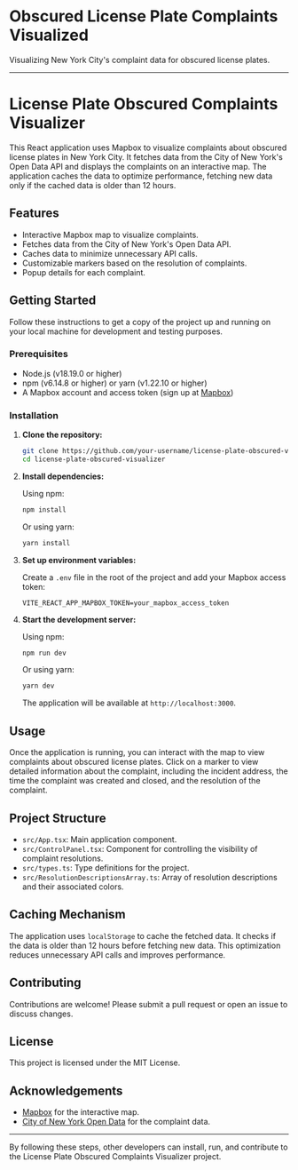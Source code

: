 # Obscured License Plate Complaints Visualized

Visualizing New York City's complaint data for obscured license plates.

---

# License Plate Obscured Complaints Visualizer

This React application uses Mapbox to visualize complaints about obscured license plates in New York City. It fetches data from the City of New York's Open Data API and displays the complaints on an interactive map. The application caches the data to optimize performance, fetching new data only if the cached data is older than 12 hours.

## Features

- Interactive Mapbox map to visualize complaints.
- Fetches data from the City of New York's Open Data API.
- Caches data to minimize unnecessary API calls.
- Customizable markers based on the resolution of complaints.
- Popup details for each complaint.

## Getting Started

Follow these instructions to get a copy of the project up and running on your local machine for development and testing purposes.

### Prerequisites

- Node.js (v18.19.0 or higher)
- npm (v6.14.8 or higher) or yarn (v1.22.10 or higher)
- A Mapbox account and access token (sign up at [Mapbox](https://www.mapbox.com/signup/))

### Installation

1. **Clone the repository:**

   ```bash
   git clone https://github.com/your-username/license-plate-obscured-visualizer.git
   cd license-plate-obscured-visualizer
   ```

2. **Install dependencies:**

   Using npm:

   ```bash
   npm install
   ```

   Or using yarn:

   ```bash
   yarn install
   ```

3. **Set up environment variables:**

   Create a `.env` file in the root of the project and add your Mapbox access token:

   ```env
   VITE_REACT_APP_MAPBOX_TOKEN=your_mapbox_access_token
   ```

4. **Start the development server:**

   Using npm:

   ```bash
   npm run dev
   ```

   Or using yarn:

   ```bash
   yarn dev
   ```

   The application will be available at `http://localhost:3000`.

## Usage

Once the application is running, you can interact with the map to view complaints about obscured license plates. Click on a marker to view detailed information about the complaint, including the incident address, the time the complaint was created and closed, and the resolution of the complaint.

## Project Structure

- `src/App.tsx`: Main application component.
- `src/ControlPanel.tsx`: Component for controlling the visibility of complaint resolutions.
- `src/types.ts`: Type definitions for the project.
- `src/ResolutionDescriptionsArray.ts`: Array of resolution descriptions and their associated colors.

## Caching Mechanism

The application uses `localStorage` to cache the fetched data. It checks if the data is older than 12 hours before fetching new data. This optimization reduces unnecessary API calls and improves performance.

## Contributing

Contributions are welcome! Please submit a pull request or open an issue to discuss changes.

## License

This project is licensed under the MIT License.

## Acknowledgements

- [Mapbox](https://www.mapbox.com/) for the interactive map.
- [City of New York Open Data](https://opendata.cityofnewyork.us/) for the complaint data.

---

By following these steps, other developers can install, run, and contribute to the License Plate Obscured Complaints Visualizer project.
